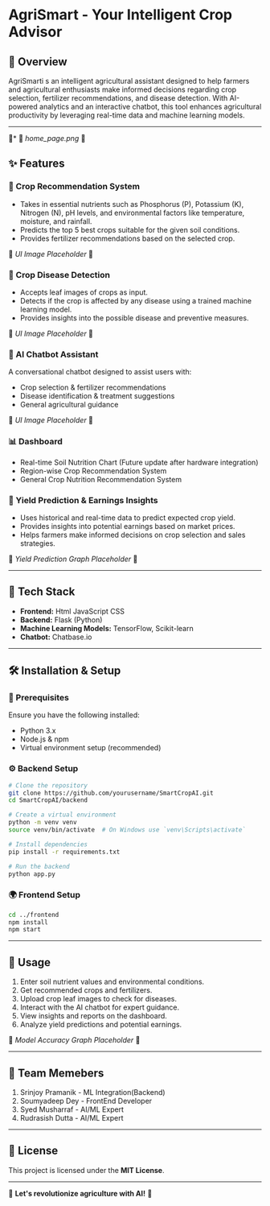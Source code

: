 # AgriSmart - Your Intelligent Crop Advisor

## 📌 Overview
AgriSmarti s an intelligent agricultural assistant designed to help farmers and agricultural enthusiasts make informed decisions regarding crop selection, fertilizer recommendations, and disease detection. With AI-powered analytics and an interactive chatbot, this tool enhances agricultural productivity by leveraging real-time data and machine learning models.

---


📌*
📌 *home_page.png* 📌

## ✨ Features

### 🌱 Crop Recommendation System
- Takes in essential nutrients such as Phosphorus (P), Potassium (K), Nitrogen (N), pH levels, and environmental factors like temperature, moisture, and rainfall.
- Predicts the top 5 best crops suitable for the given soil conditions.
- Provides fertilizer recommendations based on the selected crop.

📌 *UI Image Placeholder* 📌

### 🍃 Crop Disease Detection
- Accepts leaf images of crops as input.
- Detects if the crop is affected by any disease using a trained machine learning model.
- Provides insights into the possible disease and preventive measures.

📌 *UI Image Placeholder* 📌

### 🤖 AI Chatbot Assistant
A conversational chatbot designed to assist users with:
- Crop selection & fertilizer recommendations
- Disease identification & treatment suggestions
- General agricultural guidance

📌 *UI Image Placeholder* 📌

### 📊 Dashboard
- Real-time Soil Nutrition Chart (Future update after hardware integration)
- Region-wise Crop Recommendation System
- General Crop Nutrition Recommendation System


### 🌾 Yield Prediction & Earnings Insights
- Uses historical and real-time data to predict expected crop yield.
- Provides insights into potential earnings based on market prices.
- Helps farmers make informed decisions on crop selection and sales strategies.

📌 *Yield Prediction Graph Placeholder* 📌

---

## 🚀 Tech Stack
- **Frontend:** Html JavaScript CSS
- **Backend:** Flask (Python)
- **Machine Learning Models:** TensorFlow, Scikit-learn
- **Chatbot:** Chatbase.io
---

## 🛠 Installation & Setup

### 🔧 Prerequisites
Ensure you have the following installed:
- Python 3.x
- Node.js & npm
- Virtual environment setup (recommended)

### ⚙️ Backend Setup
```bash
# Clone the repository
git clone https://github.com/yourusername/SmartCropAI.git
cd SmartCropAI/backend

# Create a virtual environment
python -m venv venv
source venv/bin/activate  # On Windows use `venv\Scripts\activate`

# Install dependencies
pip install -r requirements.txt

# Run the backend
python app.py
```

### 🌍 Frontend Setup
```bash
cd ../frontend
npm install
npm start
```

---

## 📸 Usage
1. Enter soil nutrient values and environmental conditions.
2. Get recommended crops and fertilizers.
3. Upload crop leaf images to check for diseases.
4. Interact with the AI chatbot for expert guidance.
5. View insights and reports on the dashboard.
6. Analyze yield predictions and potential earnings.

📌 *Model Accuracy Graph Placeholder* 📌

---

## 🤝 Team Memebers

1. Srinjoy Pramanik - ML Integration(Backend)
2. Soumyadeep Dey - FrontEnd Developer
3. Syed Musharraf - AI/ML Expert
4. Rudrasish Dutta - AI/ML Expert

---

## 📄 License
This project is licensed under the **MIT License**.

---

 

🚀 **Let's revolutionize agriculture with AI!** 🚀


